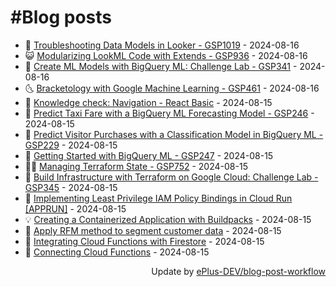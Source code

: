 # #Blog posts
<!-- BLOG-POST-LIST:START -->
- 🧰 [Troubleshooting Data Models in Looker - GSP1019](https://eplus.dev/troubleshooting-data-models-in-looker-gsp1019) - 2024-08-16
- 😺 [Modularizing LookML Code with Extends - GSP936](https://eplus.dev/modularizing-lookml-code-with-extends-gsp936) - 2024-08-16
- 🗽 [Create ML Models with BigQuery ML: Challenge Lab - GSP341](https://eplus.dev/create-ml-models-with-bigquery-ml-challenge-lab-gsp341) - 2024-08-16
- 🌜 [Bracketology with Google Machine Learning - GSP461](https://eplus.dev/bracketology-with-google-machine-learning-gsp461) - 2024-08-16
- 📝 [Knowledge check: Navigation - React Basic](https://eplus.dev/knowledge-check-navigation-react-basic) - 2024-08-15
- 🚀 [Predict Taxi Fare with a BigQuery ML Forecasting Model - GSP246](https://eplus.dev/predict-taxi-fare-with-a-bigquery-ml-forecasting-model-gsp246) - 2024-08-15
- 💼 [Predict Visitor Purchases with a Classification Model in BigQuery ML - GSP229](https://eplus.dev/predict-visitor-purchases-with-a-classification-model-in-bigquery-ml-gsp229) - 2024-08-15
- 🦣 [Getting Started with BigQuery ML - GSP247](https://eplus.dev/getting-started-with-bigquery-ml-gsp247) - 2024-08-15
- 👨‍🏫 [Managing Terraform State - GSP752](https://eplus.dev/managing-terraform-state-gsp752) - 2024-08-15
- 🔭 [Build Infrastructure with Terraform on Google Cloud: Challenge Lab - GSP345](https://eplus.dev/build-infrastructure-with-terraform-on-google-cloud-challenge-lab-gsp345) - 2024-08-15
- 🤡 [Implementing Least Privilege IAM Policy Bindings in Cloud Run [APPRUN]](https://eplus.dev/implementing-least-privilege-iam-policy-bindings-in-cloud-run-apprun) - 2024-08-15
- 💡 [Creating a Containerized Application with Buildpacks](https://eplus.dev/creating-a-containerized-application-with-buildpacks) - 2024-08-15
- 🦣 [Apply RFM method to segment customer data](https://eplus.dev/apply-rfm-method-to-segment-customer-data) - 2024-08-15
- 💪 [Integrating Cloud Functions with Firestore](https://eplus.dev/integrating-cloud-functions-with-firestore) - 2024-08-15
- 🤡 [Connecting Cloud Functions](https://eplus.dev/connecting-cloud-functions) - 2024-08-15<!-- BLOG-POST-LIST:END -->
<div align="right">
  Update by <a target="_blank"
    href="https://github.com/ePlus-DEV/blog-post-workflow">ePlus-DEV/blog-post-workflow</a>
</div>
